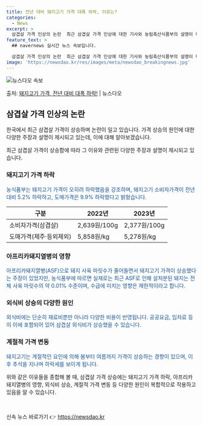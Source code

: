 ```yaml
---
title: 전년 대비 돼지고기 가격 대폭 하락, 이유는?
categories:
  - News
excerpt: >
  삼겹살 가격 인상의 논란  최근 삼겹살 가격 인상에 대한 기사와 농림축산식품부의 설명이 대중들의 이목을 끌고…
feature_text: >
  ## navernews 실시간 뉴스 속보입니다.

  삼겹살 가격 인상의 논란  최근 삼겹살 가격 인상에 대한 기사와 농림축산식품부의 설명이 대중들의 이목을 끌고…
image: 'https://newsdao.kr/res/images/meta/newsdao_breakingnews.jpg'
---
```


![뉴스다오 속보](https://newsdao.kr/res/images/meta/newsdao_breakingnews.jpg)

<p>출처: <a href="https://newsdao.kr/4204" rel="dofollow">돼지고기 가격, 전년 대비 대폭 하락!</a> | 뉴스다오</p>

<h2 data-ke-size="size26">삼겹살 가격 인상의 논란</h2>
한국에서 최근 삼겹살 가격이 상승하며 논란이 일고 있습니다. 가격 상승의 원인에 대한 다양한 주장과 설명이 제시되고 있는데, 이에 대해 알아보겠습니다.

<p data-ke-size="size16">최근 삼겹살 가격이 상승함에 따라 그 이유와 관련된 다양한 주장과 설명이 제시되고 있습니다.</p>

<h3>돼지고기 가격 하락</h3>
<span style="color: #1a5490;">농식품부는 돼지고기 가격이 오히려 하락했음을 강조하며, 돼지고기 소비자가격이 전년 대비 5.2% 하락하고, 도매가격은 9.9% 하락했다고 밝혔습니다.</span>
<table>
<thead>
<tr>
<th>구분</th>
<th>2022년</th>
<th>2023년</th>
</tr>
</thead>
<tbody>
<tr>
<td>소비자가격(삼겹살)</td>
<td>2,639원/100g</td>
<td>2,377원/100g</td>
</tr>
<tr>
<td>도매가격(제주·등외제외)</td>
<td>5,858원/kg</td>
<td>5,278원/kg</td>
</tr>
</tbody>
</table>

<h3>아프리카돼지열병의 영향</h3>
<span style="color: #1a5490;">아프리카돼지열병(ASF)으로 돼지 사육 마릿수가 줄어들면서 돼지고기 가격이 상승했다는 주장이 있었지만, 농식품부에 따르면 실제로는 최근 ASF로 인해 살처분된 돼지는 전체 사육 마릿수의 약 0.01% 수준이며, 수급에 미치는 영향은 제한적이라고 합니다.</span>

<h3>외식비 상승의 다양한 원인</h3>
<span style="color: #1a5490;">외식비에는 단순히 재료비뿐만 아니라 다양한 비용이 반영됩니다. 공공요금, 임차료 등이 이에 포함되어 있어 삼겹살 외식비가 상승했을 수 있습니다.</span>

<h3>계절적 가격 변동</h3>
<span style="color: #1a5490;">돼지고기는 계절적인 요인에 의해 봄부터 여름까지 가격이 상승하는 경향이 있으며, 이후 추석을 지나며 하락세를 보이게 됩니다.</span>

<p data-ke-size="size16">위와 같은 이유들을 종합해 볼 때, 삼겹살 가격 상승에는 돼지고기 가격 하락, 아프리카돼지열병의 영향, 외식비 상승, 계절적 가격 변동 등 다양한 원인이 복합적으로 작용하고 있음을 알 수 있습니다.</p>

<p data-ke-size="size16">&nbsp;</p> 

신속 뉴스 바로가기 👉 <a href="https://newsdao.kr" rel="dofollow">https://newsdao.kr</a>


